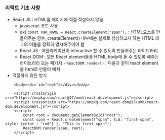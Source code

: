 ### 리액트 기초 사항
- React JS : HTML을 페이지에 직접 작성하지 않음
    - javascript 코드 사용
    - ex) `const VAR_NAME = React.createElement("span");` : HTML요소를 만들어주는 함수, createElement() 내부에는 실제로 생성하고자 하는 HTML 태그의 이름을 정확히 명시해주어야 함
    - React JS : 어플리케이션이 interactive 할 수 있도록 만들어주는 라이브러리
    - React DOM : 모든 React element들을 HTML body에 둘 수 있도록 해주는 라이브러리 또는 패키지 - `ReactDOM.render()` : 다음과 같이 react element를 html로 만들어 배치
- 적절하지 않은 방식
```
    <body><div id="root"></div></body>
    
    <script crossorigin src="https://unpkg.com/react@17/umd/react.development.js"></script>
    <script crossorigin src="https://unpkg.com/react-dom@17/umd/react-dom.development.js"></script>
    <script>
        const root = document.getElementById("root");
        const span = React.createElement("span", {id: "first-span", style: {color : "red"} }, "This is first span");
        ReactDOM.render(span, root);
    </script>
```